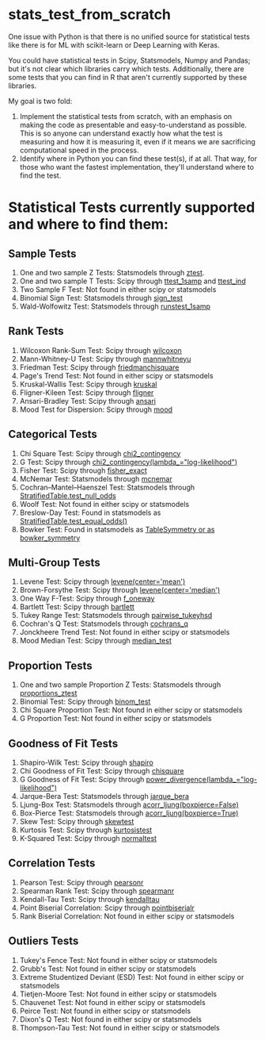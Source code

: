 # stats_test_from_scratch
One issue with Python is that there is no unified source for statistical tests like there is for ML with scikit-learn or Deep Learning with Keras. 

You could have statistical tests in Scipy, Statsmodels, Numpy and Pandas; but it's not clear which libraries carry which tests. Additionally, there are some tests that you can find in R that aren't currently supported by these libraries.

My goal is two fold:
1) Implement the statistical tests from scratch, with an emphasis on making the code as presentable and easy-to-understand as possible. This is so anyone can understand exactly how what the test is measuring and how it is measuring it, even if it means we are sacrificing computational speed in the process.
2) Identify where in Python you can find these test(s), if at all. That way, for those who want the fastest implementation, they'll understand where to find the test.

# Statistical Tests currently supported and where to find them:
## Sample Tests
1) One and two sample Z Tests: Statsmodels through [ztest](https://www.statsmodels.org/stable/generated/statsmodels.stats.weightstats.ztest.html).
2) One and two sample T Tests: Scipy through [ttest_1samp](https://docs.scipy.org/doc/scipy-0.14.0/reference/generated/scipy.stats.ttest_1samp.html) and [ttest_ind](https://docs.scipy.org/doc/scipy/reference/generated/scipy.stats.ttest_ind.html)
3) Two Sample F Test: Not found in either scipy or statsmodels
4) Binomial Sign Test: Statsmodels through [sign_test](https://www.statsmodels.org/stable/generated/statsmodels.stats.descriptivestats.sign_test.html#statsmodels.stats.descriptivestats.sign_test)
5) Wald-Wolfowitz Test: Statsmodels through [runstest_1samp](https://www.statsmodels.org/stable/generated/statsmodels.sandbox.stats.runs.runstest_1samp.html#statsmodels.sandbox.stats.runs.runstest_1samp)

## Rank Tests
1) Wilcoxon Rank-Sum Test: Scipy through [wilcoxon](https://docs.scipy.org/doc/scipy/reference/generated/scipy.stats.wilcoxon.html)
2) Mann-Whitney-U Test: Scipy through [mannwhitneyu](https://docs.scipy.org/doc/scipy/reference/generated/scipy.stats.mannwhitneyu.html)
3) Friedman Test: Scipy through [friedmanchisquare](https://docs.scipy.org/doc/scipy-0.15.1/reference/generated/scipy.stats.friedmanchisquare.html)
4) Page's Trend Test: Not found in either scipy or statsmodels
5) Kruskal-Wallis Test: Scipy through [kruskal](https://docs.scipy.org/doc/scipy/reference/generated/scipy.stats.kruskal.html)
6) Fligner-Kileen Test: Scipy through [fligner](https://docs.scipy.org/doc/scipy/reference/generated/scipy.stats.fligner.html)
7) Ansari-Bradley Test: Scipy through [ansari](https://docs.scipy.org/doc/scipy-0.14.0/reference/generated/scipy.stats.ansari.html)
8) Mood Test for Dispersion: Scipy through [mood](https://docs.scipy.org/doc/scipy/reference/generated/scipy.stats.mood.html)

## Categorical Tests
1) Chi Square Test: Scipy through [chi2_contingency](https://docs.scipy.org/doc/scipy-0.15.1/reference/generated/scipy.stats.chi2_contingency.html)
2) G Test: Scipy through [chi2_contingency(lambda_="log-likelihood")](https://docs.scipy.org/doc/scipy-0.15.1/reference/generated/scipy.stats.chi2_contingency.html)
3) Fisher Test: Scipy through [fisher_exact](https://docs.scipy.org/doc/scipy/reference/generated/scipy.stats.fisher_exact.html)
4) McNemar Test: Statsmodels through [mcnemar](https://www.statsmodels.org/stable/generated/statsmodels.stats.contingency_tables.mcnemar.html)
5) Cochran–Mantel–Haenszel Test: Statsmodels through [StratifiedTable.test_null_odds](https://www.statsmodels.org/dev/generated/generated/statsmodels.stats.contingency_tables.StratifiedTable.test_null_odds.html#statsmodels.stats.contingency_tables.StratifiedTable.test_null_odds)
6) Woolf Test: Not found in either scipy or statsmodels
7) Breslow-Day Test: Found in statsmodels as [StratifiedTable.test_equal_odds()](https://www.statsmodels.org/dev/generated/generated/statsmodels.stats.contingency_tables.StratifiedTable.test_equal_odds.html#statsmodels.stats.contingency_tables.StratifiedTable.test_equal_odds)
8) Bowker Test: Found in statsmodels as [TableSymmetry or as bowker_symmetry](https://www.statsmodels.org/stable/generated/statsmodels.stats.contingency_tables.SquareTable.symmetry.html#statsmodels.stats.contingency_tables.SquareTable.symmetry)

## Multi-Group Tests
1) Levene Test: Scipy through [levene(center='mean')](https://docs.scipy.org/doc/scipy-0.14.0/reference/generated/scipy.stats.levene.html)
2) Brown-Forsythe Test: Scipy through [levene(center='median')](https://docs.scipy.org/doc/scipy-0.14.0/reference/generated/scipy.stats.levene.html)
3) One Way F-Test: Scipy through [f_oneway](https://docs.scipy.org/doc/scipy/reference/generated/scipy.stats.f_oneway.html)
4) Bartlett Test: Scipy through [bartlett](https://docs.scipy.org/doc/scipy/reference/generated/scipy.stats.bartlett.html)
5) Tukey Range Test: Statsmodels through [pairwise_tukeyhsd](https://www.statsmodels.org/stable/generated/statsmodels.stats.multicomp.pairwise_tukeyhsd.html)
6) Cochran's Q Test: Statsmodels through [cochrans_q](https://www.statsmodels.org/devel/generated/statsmodels.stats.contingency_tables.cochrans_q.html)
7) Jonckheere Trend Test: Not found in either scipy or statsmodels
8) Mood Median Test: Scipy through [median_test](https://docs.scipy.org/doc/scipy/reference/generated/scipy.stats.median_test.html)

## Proportion Tests
1) One and two sample Proportion Z Tests: Statsmodels through  [proportions_ztest](https://www.statsmodels.org/stable/generated/statsmodels.stats.proportion.proportions_ztest.html)
2) Binomial Test: Scipy through [binom_test](https://docs.scipy.org/doc/scipy-0.14.0/reference/generated/scipy.stats.binom_test.html)
3) Chi Square Proportion Test: Not found in either scipy or statsmodels
4) G Proportion Test: Not found in either scipy or statsmodels

## Goodness of Fit Tests
1) Shapiro-Wilk Test: Scipy through [shapiro](https://docs.scipy.org/doc/scipy/reference/generated/scipy.stats.shapiro.html)
2) Chi Goodness of Fit Test: Scipy through [chisquare](https://docs.scipy.org/doc/scipy/reference/generated/scipy.stats.chisquare.html)
3) G Goodness of Fit Test: Scipy through [power_divergence(lambda_="log-likelihood")](https://docs.scipy.org/doc/scipy-0.14.0/reference/generated/scipy.stats.power_divergence.html)
4) Jarque-Bera Test: Statsmodels through [jarque_bera](https://www.statsmodels.org/devel/generated/statsmodels.stats.stattools.jarque_bera.html)
5) Ljung-Box Test: Statsmodels through [acorr_ljung(boxpierce=False)](https://www.statsmodels.org/stable/generated/statsmodels.stats.diagnostic.acorr_ljungbox.html)
6) Box-Pierce Test: Statsmodels through [acorr_ljung(boxpierce=True)](https://www.statsmodels.org/stable/generated/statsmodels.stats.diagnostic.acorr_ljungbox.html)
7) Skew Test: Scipy through [skewtest](https://docs.scipy.org/doc/scipy/reference/generated/scipy.stats.skewtest.html)
8) Kurtosis Test: Scipy through [kurtosistest](https://docs.scipy.org/doc/scipy/reference/generated/scipy.stats.kurtosistest.html)
9) K-Squared Test: Scipy through [normaltest](https://docs.scipy.org/doc/scipy/reference/generated/scipy.stats.normaltest.html)

## Correlation Tests
1) Pearson Test: Scipy through [pearsonr](https://docs.scipy.org/doc/scipy-0.14.0/reference/generated/scipy.stats.pearsonr.html)
2) Spearman Rank Test: Scipy through [spearmanr](https://docs.scipy.org/doc/scipy-0.14.0/reference/generated/scipy.stats.spearmanr.html)
3) Kendall-Tau Test: Scipy through [kendalltau](https://docs.scipy.org/doc/scipy/reference/generated/scipy.stats.kendalltau.html)
4) Point Biserial Correlation: Scipy through [pointbiserialr](https://docs.scipy.org/doc/scipy-0.14.0/reference/generated/scipy.stats.pointbiserialr.html)
5) Rank Biserial Correlation: Not found in either scipy or statsmodels

## Outliers Tests
1) Tukey's Fence Test: Not found in either scipy or statsmodels
2) Grubb's Test: Not found in either scipy or statsmodels
3) Extreme Studentized Deviant (ESD) Test: Not found in either scipy or statsmodels
4) Tietjen-Moore Test: Not found in either scipy or statsmodels
5) Chauvenet Test: Not found in either scipy or statsmodels
6) Peirce Test: Not found in either scipy or statsmodels
7) Dixon's Q Test: Not found in either scipy or statsmodels
8) Thompson-Tau Test: Not found in either scipy or statsmodels
